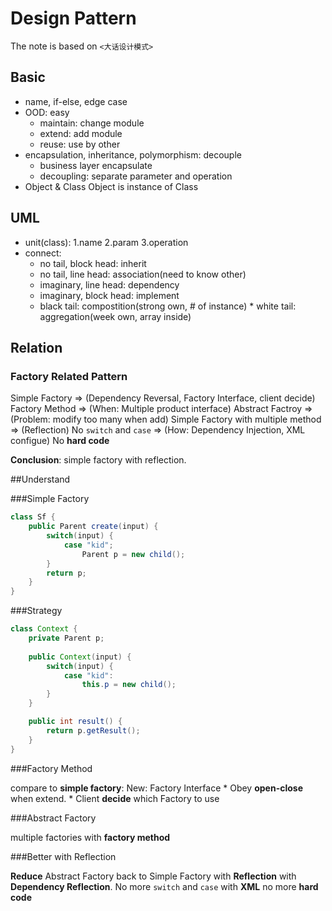 # Design Pattern

The note is based on `<大话设计模式>`

## Basic

* name, if-else, edge case
* OOD: easy 
	* maintain: change module
	* extend: add module
	* reuse: use by other
* encapsulation, inheritance, polymorphism: decouple
	* business layer encapsulate
	* decoupling: separate parameter and operation
* Object & Class
	Object is instance of Class

## UML

* unit(class): 1.name 2.param 3.operation 
* connect:
	* no tail, block head: inherit
	* no tail, line head: association(need to know other)
	* imaginary, line head: dependency
	* imaginary, block head: implement
	* black tail: compostition(strong own, # of instance) * white tail: aggregation(week own, array inside) 

## Relation

### Factory Related Pattern

Simple Factory 
=> (Dependency Reversal, Factory Interface, client decide)
Factory Method 
=> (When: Multiple product interface)
Abstract Factroy
=> (Problem: modify too many when add)
Simple Factory with multiple method
=> (Reflection)
No `switch` and `case`
=> (How: Dependency Injection, XML configue)
No **hard code**

**Conclusion**: simple factory with reflection.

##Understand

###Simple Factory

```java
class Sf {
	public Parent create(input) {
		switch(input) {
			case "kid";
				Parent p = new child();
		}
		return p;
	}
}
```

###Strategy

```java
class Context {
	private Parent p;
	
	public Context(input) {
		switch(input) {
			case "kid":
				this.p = new child();
		}	
	}

	public int result() {
		return p.getResult();	
	}
}
```

###Factory Method

compare to **simple factory**:
New: Factory Interface
	* Obey **open-close** when extend.
	* Client **decide** which Factory to use

###Abstract Factory

multiple factories with **factory method**

###Better with Reflection

**Reduce** Abstract Factory back to Simple Factory with **Reflection** with **Dependency Reflection**.
No more `switch` and `case`
with **XML** no more **hard code**
